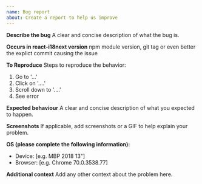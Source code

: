 ```yaml
---
name: Bug report
about: Create a report to help us improve
---
```


**Describe the bug**
A clear and concise description of what the bug is.

**Occurs in react-i18next version**
npm module version, git tag or even better the explict commit causing the issue

**To Reproduce**
Steps to reproduce the behavior:

1. Go to '...'
2. Click on '....'
3. Scroll down to '....'
4. See error

**Expected behaviour**
A clear and concise description of what you expected to happen.

**Screenshots**
If applicable, add screenshots or a GIF to help explain your problem.

**OS (please complete the following information):**

- Device: [e.g. MBP 2018 13"]
- Browser: [e.g. Chrome 70.0.3538.77]

**Additional context**
Add any other context about the problem here.
